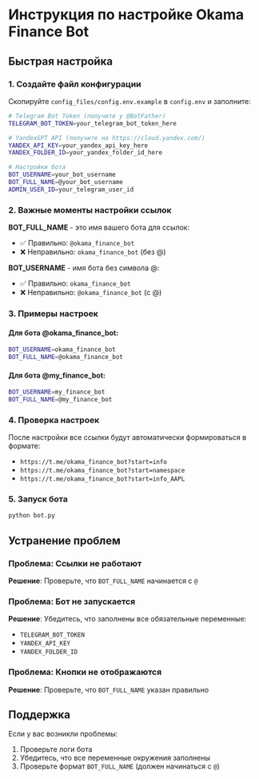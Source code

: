 # Инструкция по настройке Okama Finance Bot

## Быстрая настройка

### 1. Создайте файл конфигурации
Скопируйте `config_files/config.env.example` в `config.env` и заполните:

```bash
# Telegram Bot Token (получите у @BotFather)
TELEGRAM_BOT_TOKEN=your_telegram_bot_token_here

# YandexGPT API (получите на https://cloud.yandex.com/)
YANDEX_API_KEY=your_yandex_api_key_here
YANDEX_FOLDER_ID=your_yandex_folder_id_here

# Настройки бота
BOT_USERNAME=your_bot_username
BOT_FULL_NAME=@your_bot_username
ADMIN_USER_ID=your_telegram_user_id
```

### 2. Важные моменты настройки ссылок

**BOT_FULL_NAME** - это имя вашего бота для ссылок:
- ✅ Правильно: `@okama_finance_bot`
- ❌ Неправильно: `okama_finance_bot` (без @)

**BOT_USERNAME** - имя бота без символа @:
- ✅ Правильно: `okama_finance_bot`
- ❌ Неправильно: `@okama_finance_bot` (с @)

### 3. Примеры настроек

#### Для бота @okama_finance_bot:
```bash
BOT_USERNAME=okama_finance_bot
BOT_FULL_NAME=@okama_finance_bot
```

#### Для бота @my_finance_bot:
```bash
BOT_USERNAME=my_finance_bot
BOT_FULL_NAME=@my_finance_bot
```

### 4. Проверка настроек

После настройки все ссылки будут автоматически формироваться в формате:
- `https://t.me/okama_finance_bot?start=info`
- `https://t.me/okama_finance_bot?start=namespace`
- `https://t.me/okama_finance_bot?start=info_AAPL`

### 5. Запуск бота

```bash
python bot.py
```

## Устранение проблем

### Проблема: Ссылки не работают
**Решение**: Проверьте, что `BOT_FULL_NAME` начинается с `@`

### Проблема: Бот не запускается
**Решение**: Убедитесь, что заполнены все обязательные переменные:
- `TELEGRAM_BOT_TOKEN`
- `YANDEX_API_KEY`
- `YANDEX_FOLDER_ID`

### Проблема: Кнопки не отображаются
**Решение**: Проверьте, что `BOT_FULL_NAME` указан правильно

## Поддержка

Если у вас возникли проблемы:
1. Проверьте логи бота
2. Убедитесь, что все переменные окружения заполнены
3. Проверьте формат `BOT_FULL_NAME` (должен начинаться с `@`)
